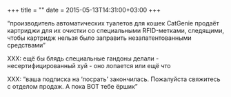 +++
title = ""
date = 2015-05-13T14:31:00+03:00
+++

“производитель автоматических туалетов для кошек CatGenie продаёт картриджи для их очистки со специальными RFID-метками, следящими, чтобы картридж нельзя было заправить незапатентованными средствами”

XXX: ещё бы блядь специальные гандоны делали - несертифицированный хуй - оно лопается или ещё что


XXX: “ваша подписка на ‘посрать’ закончилась. Пожалуйста свяжитесь с отделом продаж. А пока ВОТ тебе ёршик”


